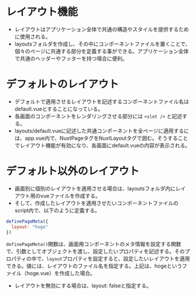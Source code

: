 # レイアウト機能
- レイアウトはアプリケーション全体で共通の構造やスタイルを提供するために使用される。
- layoutsフォルダを作成し、その中にコンポーネントファイルを置くことで、個々のページに共通する部分を定義する事ができる。アプリケーション全体で共通のヘッダーやフッターを持つ場合に便利。

# デフォルトのレイアウト
- デフォルトで適用させるレイアウトを記述するコンポーネントファイル名はdefault.vueとすることになっている。
- 各画面のコンポーネントをレンダリングさせる部分には `<slot />` と記述する。
- layouts/default.vueに記述した共通コンポーネントを全ページに適用するには、app.vue内で、NuxtPageタグをNuxtLayoutタグで囲む。そうすることでレイアウト機能が有効になり、各画面にdefault.vueの内容が表示される。

# デフォルト以外のレイアウト
- 画面別に個別のレイアウトを適用させる場合は、layoutsフォルダ内にレイアウト用のvueファイルを作成する。
- そして、作成したレイアウトを適用させたいコンポーネントファイルのscript内で、以下のように定義する。

```javascript
definePageMeta({
  layout: "hoge"
})
```

`definePageMeta()`関数は、画面用コンポーネントのメタ情報を設定する関数で、引数としてオブジェクトを渡し、設定したいプロパティを記述する。そのプロパティの中で、`layout`プロパティを設定すると、設定したいレイアウトを適用できる。値には、レイアウトのファイル名を指定する。上記は、hogeというファイル（hoge.vue）を作成した場合。
- レイアウトを無効にする場合は、layout: falseと指定する。
